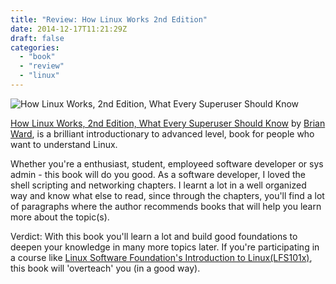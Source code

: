 ```yaml
---
title: "Review: How Linux Works 2nd Edition"
date: 2014-12-17T11:21:29Z
draft: false
categories:
  - "book"
  - "review"
  - "linux"
---
```


![How Linux Works, 2nd Edition, What Every Superuser Should Know](http://akamaicovers.oreilly.com/images/9781593275679/lrg.jpg "How Linux Works, 2nd Edition, What Every Superuser Should Know")


[How Linux Works, 2nd Edition, What Every Superuser Should Know](http://shop.oreilly.com/product/9781593275679.do) by [Brian Ward](http://www.oreilly.com/pub/au/1403), is a brilliant introductionary to advanced level, book for people who want to understand Linux.

Whether you're a enthusiast, student, employeed software developer or sys admin - this book will do you good. As a software developer, I loved the shell scripting and networking chapters. I learnt a lot in a well organized way and know what else to read, since through the chapters, you'll find a lot of paragraphs where the author recommends books that will help you learn more about the topic(s).

Verdict: With this book you'll learn a lot and build good foundations to deepen your knowledge in many more topics later. If you're participating in a course like [Linux Software Foundation's Introduction to Linux(LFS101x)](https://courses.edx.org/courses/LinuxFoundationX/LFS101x/2T2014/), this book will 'overteach' you (in a good way).
